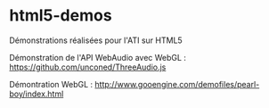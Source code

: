 html5-demos
===========

Démonstrations réalisées pour l'ATI sur HTML5

Démonstration de l'API WebAudio avec WebGL : https://github.com/unconed/ThreeAudio.js

Démontration WebGL : http://www.gooengine.com/demofiles/pearl-boy/index.html
